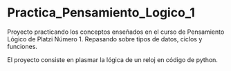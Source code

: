 # Practica_Pensamiento_Logico_1
Proyecto practicando los conceptos enseñados en el curso de Pensamiento Lógico de Platzi Número 1. Repasando sobre tipos de datos, ciclos y funciones.

El proyecto consiste en plasmar la lógica de un reloj en código de python.
